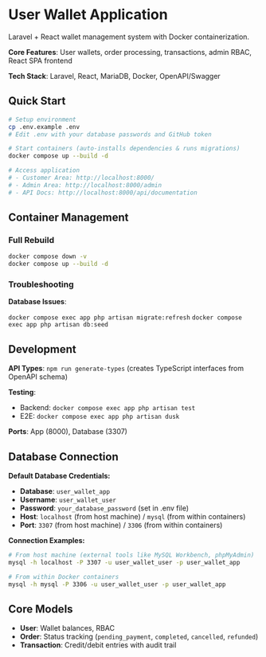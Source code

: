 # User Wallet Application

Laravel + React wallet management system with Docker containerization.

**Core Features**: User wallets, order processing, transactions, admin RBAC, React SPA frontend

**Tech Stack**: Laravel, React, MariaDB, Docker, OpenAPI/Swagger

## Quick Start

```bash
# Setup environment
cp .env.example .env
# Edit .env with your database passwords and GitHub token

# Start containers (auto-installs dependencies & runs migrations)
docker compose up --build -d

# Access application
# - Customer Area: http://localhost:8000/  
# - Admin Area: http://localhost:8000/admin
# - API Docs: http://localhost:8000/api/documentation
```

## Container Management

### Full Rebuild
```bash
docker compose down -v
docker compose up --build -d
```

### Troubleshooting

**Database Issues**: 

`docker compose exec app php artisan migrate:refresh`
`docker compose exec app php artisan db:seed`

## Development

**API Types**: `npm run generate-types` (creates TypeScript interfaces from OpenAPI schema)

**Testing**: 
- Backend: `docker compose exec app php artisan test`
- E2E: `docker compose exec app php artisan dusk`

**Ports**: App (8000), Database (3307)

## Database Connection

**Default Database Credentials:**
- **Database**: `user_wallet_app`
- **Username**: `user_wallet_user` 
- **Password**: `your_database_password` (set in .env file)
- **Host**: `localhost` (from host machine) / `mysql` (from within containers)
- **Port**: `3307` (from host machine) / `3306` (from within containers)

**Connection Examples:**
```bash
# From host machine (external tools like MySQL Workbench, phpMyAdmin)
mysql -h localhost -P 3307 -u user_wallet_user -p user_wallet_app

# From within Docker containers
mysql -h mysql -P 3306 -u user_wallet_user -p user_wallet_app
```

## Core Models

- **User**: Wallet balances, RBAC
- **Order**: Status tracking (`pending_payment`, `completed`, `cancelled`, `refunded`)  
- **Transaction**: Credit/debit entries with audit trail
